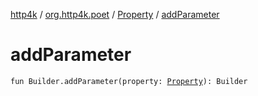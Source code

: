 [http4k](../../index.md) / [org.http4k.poet](../index.md) / [Property](index.md) / [addParameter](./add-parameter.md)

# addParameter

`fun Builder.addParameter(property: `[`Property`](index.md)`): Builder`